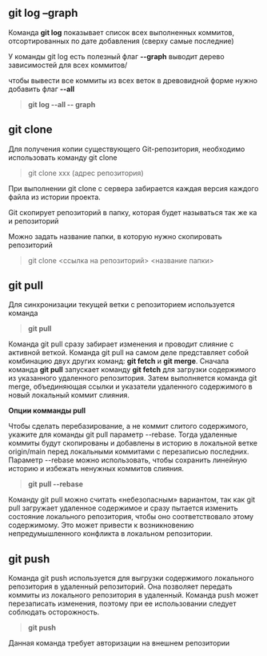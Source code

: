 ## **git log –graph** ##

Команда **git log** показывает список всех выполненных коммитов, отсортированных по дате добавления (сверху самые последние)

У команды git log есть полезный флаг **--graph**
выводит дерево зависимостей для всех коммитов/


чтобы вывести все коммиты из всех веток в древовидной форме нужно добавить флаг **--all**

> **git log --all -- graph**


## **git clone** ##

Для получения копии существующего Git-репозитория, необходимо использовать команду git clone 

> git clone xxx (адрес репозитория)

При выполнении git clone с сервера забирается каждая версия каждого файла из истории проекта. 

Git скопирует репозиторий в папку, которая будет называться так же ка и репозиторий

Можно задать название папки, в которую нужно скопировать репозиторий

> git clone <ссылка на репозиторий> <название папки>

## **git pull** ##

Для синхронизации текущей ветки с репозиторием используется команда 
> **git pull**

Команда git pull сразу забирает изменения и проводит слияние с активной веткой. Команда git pull на самом деле представляет собой комбинацию двух других команд: **git fetch** и **git merge**. Сначала команда **git pull** запускает команду **git fetch** для загрузки содержимого из указанного удаленного репозитория. Затем выполняется команда git merge, объединяющая ссылки и указатели удаленного содержимого в новый локальный коммит слияния. 

**Опции комманды pull**

Чтобы сделать перебазирование, а не коммит слитого содержимого, укажите для команды git pull параметр --rebase. Тогда удаленные коммиты будут скопированы и добавлены в историю в локальной ветке origin/main перед локальными коммитами с перезаписью последних. Параметр --rebase можно использовать, чтобы сохранить линейную историю и избежать ненужных коммитов слияния.

> **git pull --rebase**


Команду git pull можно считать «небезопасным» вариантом, так как git pull загружает удаленное содержимое и сразу пытается изменить состояние локального репозитория, чтобы оно соответствовало этому содержимому. Это может привести к возникновению непредумышленного конфликта в локальном репозитории.

## **git push** ##

Команда git push используется для выгрузки содержимого локального репозитория в удаленный репозиторий. Она позволяет передать коммиты из локального репозитория в удаленный. Команда push может перезаписать изменения, поэтому при ее использовании следует соблюдать осторожность. 

> **git push**

Данная команда требует авторизации на внешнем репозитории

